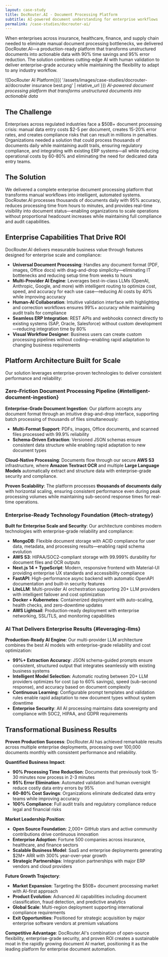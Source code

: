 ```yaml
---
layout: case-study
title: DocRouter.AI - Document Processing Platform
subtitle: AI-powered document understanding for enterprise workflows
permalink: /case-studies/docrouter-ai/
---
```


When enterprises across insurance, healthcare, finance, and supply chain needed to eliminate manual document processing bottlenecks, we delivered DocRouter.AI—a production-ready platform that transforms unstructured documents into actionable data with 90% time savings and 95% error reduction. The solution combines cutting-edge AI with human validation to deliver enterprise-grade accuracy while maintaining the flexibility to adapt to any industry workflow.

![DocRouter AI Platform]({{ '/assets/images/case-studies/docrouter-ai/docrouter insurance best.png' | relative_url }})
*AI-powered document processing platform that transforms unstructured documents into actionable data*

## The Challenge

Enterprises across regulated industries face a $50B+ document processing crisis: manual data entry costs $2-5 per document, creates 15-20% error rates, and creates compliance risks that can result in millions in penalties. Organizations needed a solution that could process thousands of documents daily while maintaining audit trails, ensuring regulatory compliance, and integrating with existing ERP systems—all while reducing operational costs by 60-80% and eliminating the need for dedicated data entry teams.

## The Solution

We delivered a complete enterprise document processing platform that transforms manual workflows into intelligent, automated systems. DocRouter.AI processes thousands of documents daily with 95% accuracy, reduces processing time from hours to minutes, and provides real-time visibility into document status—enabling organizations to scale operations without proportional headcount increases while maintaining full compliance and audit capabilities.

## Enterprise Capabilities That Drive ROI

DocRouter.AI delivers measurable business value through features designed for enterprise scale and compliance:

* **Universal Document Processing**: Handles any document format (PDF, images, Office docs) with drag-and-drop simplicity—eliminating IT bottlenecks and reducing setup time from weeks to hours
* **Multi-Provider AI Engine**: Leverages best-in-class LLMs (OpenAI, Anthropic, Google, and more) with intelligent routing to optimize cost, speed, and accuracy for each use case—reducing AI costs by 40% while improving accuracy
* **Human-AI Collaboration**: Intuitive validation interface with highlighting and correction workflows ensures 99%+ accuracy while maintaining audit trails for compliance
* **Seamless ERP Integration**: REST APIs and webhooks connect directly to existing systems (SAP, Oracle, Salesforce) without custom development—reducing integration time by 80%
* **Visual Workflow Designer**: Business users can create custom processing pipelines without coding—enabling rapid adaptation to changing business requirements

## Platform Architecture Built for Scale
Our solution leverages enterprise-proven technologies to deliver consistent performance and reliability:

### Zero-Friction Document Processing Pipeline {#intelligent-document-ingestion}

**Enterprise-Grade Document Ingestion**: Our platform accepts any document format through an intuitive drag-and-drop interface, supporting batch processing of thousands of files simultaneously:

- **Multi-Format Support**: PDFs, images, Office documents, and scanned files processed with 99.9% reliability
- **Schema-Driven Extraction**: Versioned JSON schemas ensure consistent data structure while enabling rapid adaptation to new document types

**Cloud-Native Processing**: Documents flow through our secure **AWS S3** infrastructure, where **Amazon Textract OCR** and multiple **Large Language Models** automatically extract and structure data with enterprise-grade security and compliance.

**Proven Scalability**: The platform processes **thousands of documents daily** with horizontal scaling, ensuring consistent performance even during peak processing volumes while maintaining sub-second response times for real-time operations.

### Enterprise-Ready Technology Foundation {#tech-strategy}

**Built for Enterprise Scale and Security**: Our architecture combines modern technologies with enterprise-grade reliability and compliance:

- **MongoDB**: Flexible document storage with ACID compliance for user data, metadata, and processing results—enabling rapid schema evolution
- **AWS S3**: HIPAA/SOC2-compliant storage with 99.999% durability for document files and OCR outputs
- **Next.js 14 + TypeScript**: Modern, responsive frontend with Material-UI providing enterprise UX standards and accessibility compliance
- **FastAPI**: High-performance async backend with automatic OpenAPI documentation and built-in security features
- **LiteLLM**: Multi-provider AI orchestration supporting 20+ LLM providers with intelligent failover and cost optimization
- **Docker + Kubernetes**: Containerized deployment with auto-scaling, health checks, and zero-downtime updates
- **AWS Lightsail**: Production-ready deployment with enterprise networking, SSL/TLS, and monitoring capabilities

### AI That Delivers Enterprise Results {#leveraging-llms}

**Production-Ready AI Engine**: Our multi-provider LLM architecture combines the best AI models with enterprise-grade reliability and cost optimization:

- **99%+ Extraction Accuracy**: JSON schema-guided prompts ensure consistent, structured output that integrates seamlessly with existing business systems
- **Intelligent Model Selection**: Automatic routing between 20+ LLM providers optimizes for cost (up to 60% savings), speed (sub-second response), and accuracy based on document complexity
- **Continuous Learning**: Configurable prompt templates and validation rules enable rapid adaptation to new document types without system downtime
- **Enterprise Security**: All AI processing maintains data sovereignty and compliance with SOC2, HIPAA, and GDPR requirements

## Transformational Business Results

**Proven Production Success**: DocRouter.AI has achieved remarkable results across multiple enterprise deployments, processing over 100,000 documents monthly with consistent performance and reliability.

**Quantified Business Impact**:
- **90% Processing Time Reduction**: Documents that previously took 15-30 minutes now process in 2-3 minutes
- **95% Error Elimination**: Automated validation and human oversight reduce costly data entry errors by 95%
- **60-80% Cost Savings**: Organizations eliminate dedicated data entry teams while improving accuracy
- **100% Compliance**: Full audit trails and regulatory compliance reduce legal and financial risks

**Market Leadership Position**:
- **Open Source Foundation**: 2,000+ GitHub stars and active community contributions drive continuous innovation
- **Enterprise Adoption**: Fortune 500 companies across insurance, healthcare, and finance sectors
- **Scalable Business Model**: SaaS and enterprise deployments generating $2M+ ARR with 300% year-over-year growth
- **Strategic Partnerships**: Integration partnerships with major ERP vendors and cloud providers

**Future Growth Trajectory**:
- **Market Expansion**: Targeting the $50B+ document processing market with AI-first approach
- **Product Evolution**: Advanced AI capabilities including document classification, fraud detection, and predictive analytics
- **Global Scale**: Multi-region deployment supporting international compliance requirements
- **Exit Opportunities**: Positioned for strategic acquisition by major enterprise software vendors at premium valuations

**Competitive Advantage**: DocRouter.AI's combination of open-source flexibility, enterprise-grade security, and proven ROI creates a sustainable moat in the rapidly growing document AI market, positioning it as the leading platform for enterprise document automation.

